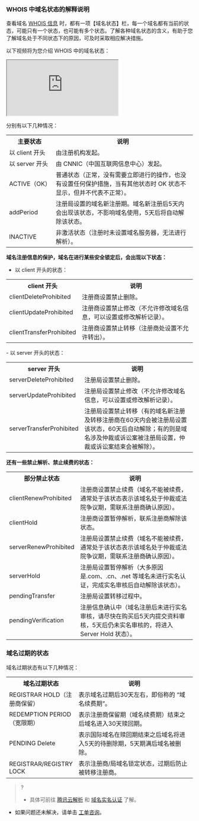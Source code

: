 ### WHOIS 中域名状态的解释说明
查看域名 [WHOIS 信息](https://whois.cloud.tencent.com/) 时，都有一项【域名状态】栏，每一个域名都有当前的状态，可能只有一个状态，也可能有多个状态。了解各种域名状态的含义，有助于您了解域名处于不同状态下的原因，可及时采取相应解决措施。

以下视频将为您介绍 WHOIS 中的域名状态：
<div class="doc-video-mod"><iframe src="https://cloud.tencent.com/edu/learning/quick-play/2302-33499?source=gw.doc.media&withPoster=1&notip=1"></iframe></div>

分别有以下几种情况：
<table>
<tr>
<th style="width:25%">主要状态</th>
<th>说明</th>
</tr>
<tr>
<td>以 client 开头</td>
<td>由注册机构发起。</td>
</tr>
<tr>
<td>以 server 开头</td>
<td>由 CNNIC（中国互联网信息中心）发起。</td>
</tr>
<tr>
<td>ACTIVE（OK）</td>
<td>普通状态（正常，没有需要立即进行的操作，也没有设置任何保护措施，当有其他状态时 OK 状态不显示，但并不代表不正常）。</td>
</tr>
<tr>
<td>addPeriod</td>
<td>注册局设置的域名新注册期。域名新注册后5天内会出现该状态，不影响域名使用，5天后将自动解除该状态。</td>
</tr>
<tr>
<td>INACTIVE</td>
<td>非激活状态（注册时未设置域名服务器，无法进行解析）。</td>
</tr>
</table>

**域名注册信息的保护，域名在进行某些安全锁定后，会出现以下状态：**
- 以 client 开头的状态：
<table>
<tr>
<th style="width:25%">client 开头</th>
<th>说明</th>
</tr>
<tr>
<td>clientDeleteProhibited</td>
<td>注册商设置禁止删除。</td>
</tr>
<tr>
<td>clientUpdateProhibited</td>
<td>注册商设置禁止修改（不允许修改域名信息，可以设置或修改解析记录）。</td>
</tr>
<tr>
<td>clientTransferProhibited</td>
<td>注册商设置禁止转移（注册商处设置不允许转出）。</td>
</tr>
</table>
- 以 server 开头的状态：
<table>
<tr>
<th style="width:25%">server 开头</th>
<th>说明</th>
</tr>
<tr>
<td>serverDeleteProhibited</td>
<td>注册局设置禁止删除。</td>
</tr>
<tr>
<td>serverUpdateProhibited</td>
<td>注册局设置禁止修改（不允许修改域名信息，可以设置或修改解析记录）。</td>
</tr>
<tr>
<td>serverTransferProhibited</td>
<td>注册局设置禁止转移（有的域名新注册及转移注册商在60天内会被注册局设置该状态，60天后自动解除；有的则是域名涉及仲裁或诉讼案被注册局设置，仲裁或诉讼案结束会被解除）。</td>
</tr>
</table>

**还有一些禁止解析、禁止续费的状态：**
<table>
<tr>
<th style="width:25%">部分禁止状态</th>
<th>说明</th>
</tr>
<tr>
<td>clientRenewProhibited</td>
<td>注册商设置禁止续费（域名不能被续费，通常处于该状态表示该域名处于仲裁或法院争议期，需联系注册商确认原因）。</td>
</tr>
<tr>
<td>clientHold</td>
<td>注册商设置暂停解析，联系注册商解除该状态。</td>
</tr>
<tr>
<td>serverRenewProhibited</td>
<td>注册局设置禁止续费（域名不能被续费，通常处于该状态表示该域名处于仲裁或法院争议期，需联系注册商确认原因）。</td>
</tr>
<tr>
<td>serverHold</td>
<td>注册局设置暂停解析（大多原因是.com、.cn、.net 等域名未进行实名认证，完成实名审核后自动解除该状态）。</td>
</tr>
<tr>
<td>pendingTransfer</td>
<td>注册局设置转移过程中。</td>
</tr>
<tr>
<td>pendingVerification</td>
<td>注册信息确认中（域名注册后未进行实名审核，请尽快在购买后5天内提交资料审核，5天后仍未实名审核的，将进入 Server Hold 状态）。</td>
</tr>
</table>

### 域名过期的状态
域名过期状态有以下几种情况：
<table>
<tr>
<th style="width:35%">域名过期状态</th>
<th>说明</th>
</tr>
<tr>
<td>REGISTRAR HOLD（注册商保留）</td>
<td>表示域名过期后30天左右，即俗称的 “域名续费期”。</td>
</tr>
<tr>
<td>REDEMPTION PERIOD（宽限期）</td>
<td>表示注册商保留期（域名续费期）结束之后域名进入30天赎回期。</td>
</tr>
<tr>
<td>PENDING Delete</td>
<td>表示国际域名在赎回期结束之后域名将进入5天的待删除期，5天期满后域名被删除。</td>
</tr>
</tr>
<tr>
<td>REGISTRAR/REGISTRY LOCK</td>
<td>表示注册商/局域名锁定状态，过期后防止被转移注册商。</td>
</tr>
</table>

>?
>- 具体可前往 [腾讯云解析](https://cloud.tencent.com/document/product/302) 和 [域名实名认证](https://cloud.tencent.com/document/product/242/6707) 了解。
- 如果问题还未解决，请单击 [工单咨询](https://console.cloud.tencent.com/workorder/category/create?level1_id=16&level2_id=17&level1_name=%E5%85%B6%E4%BB%96%E6%9C%8D%E5%8A%A1&level2_name=%E5%9F%9F%E5%90%8D)。





